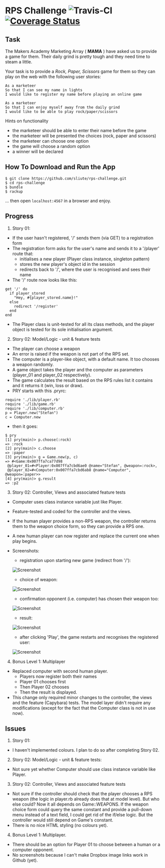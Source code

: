# RPS Challenge ![Travis-CI](https://travis-ci.org/sliute/rps-challenge.svg?branch=master) [![Coverage Status](https://coveralls.io/repos/github/sliute/rps-challenge/badge.svg?branch=master)](https://coveralls.io/github/sliute/rps-challenge?branch=master)

Task
----

The Makers Academy Marketing Array ( **MAMA** ) have asked us to provide a game for them. Their daily grind is pretty tough and they need time to steam a little.

Your task is to provide a _Rock, Paper, Scissors_ game for them so they can play on the web with the following user stories:

```
As a marketeer
So that I can see my name in lights
I would like to register my name before playing an online game

As a marketeer
So that I can enjoy myself away from the daily grind
I would like to be able to play rock/paper/scissors
```

Hints on functionality

- the marketeer should be able to enter their name before the game
- the marketeer will be presented the choices (rock, paper and scissors)
- the marketeer can choose one option
- the game will choose a random option
- a winner will be declared

How To Download and Run the App
----

```
$ git clone https://github.com/sliute/rps-challenge.git
$ cd rps-challenge
$ bundle
$ rackup

```
... then open `localhost:4567` in a browser and enjoy.

Progress
----

1. Story 01:
  * If the user hasn't registered, '/' sends them (via GET) to a registration form
  * The registration form asks for the user's name and sends it to a '/player' route that:
    - initialises a new player (Player class instance, singleton pattern)
    - stores the new player's object id in the session
    - redirects back to '/', where the user is recognised and sees their name
  * The '/' route now looks like this:
  ```
  get '/' do
    if player_stored
      "Hey, #{player_stored.name}!"
    else
      redirect '/register'
    end
  end
  ```
  * The Player class is unit-tested for all its class methods, and the player object is tested for its sole initialisation argument.

2. Story 02: Model/Logic - unit & feature tests
  * The player can choose a weapon
  * An error is raised if the weapon is not part of the RPS set.
  * The computer is a player-like object, with a default name. It too chooses a weapon randomly.
  * A game object takes the player and the computer as parameters (player_01 and player_02 respectively).
  * The game calculates the result based on the RPS rules list it contains and it returns it (win, loss or draw).
  * PRY starts with this .pryrc:
  ```
  require './lib/player.rb'
  require './lib/game.rb'
  require './lib/computer.rb'
  p = Player.new("Stefan")
  c = Computer.new
  ```
  * then it goes:
  ```
  $ pry
  [1] pry(main)> p.choose(:rock)
  => :rock
  [2] pry(main)> c.choose
  => :paper
  [3] pry(main)> g = Game.new(p, c)
  => #<Game:0x007ffa7ca77d98
   @player_01=#<Player:0x007ffa7cbd6ae0 @name="Stefan", @weapon=:rock>,
   @player_02=#<Computer:0x007ffa7cbd6ab8 @name="Computer", @weapon=:paper>>
  [4] pry(main)> g.result
  => :p2
  ```
3. Story 02: Controller, Views and associated feature tests
  * Computer uses class instance variable just like Player.
  * Feature-tested and coded for the controller and the views.
  * If the human player provides a non-RPS weapon, the controller returns them to the weapon choice form, so they can provide a RPS one.
  * A new human player can now register and replace the current one when play begins.
  * Screenshots:
    - registration upon starting new game (redirect from '/'):

    ![Screenshot](https://www.dropbox.com/s/88uysvcvihvf8gm/Screenshot%202017-01-22%2018.50.43.png?dl=0)
    - choice of weapon:

    ![Screenshot](https://www.dropbox.com/s/jllgezymxargh5v/Screenshot%202017-01-22%2018.51.46.png?dl=0)
    - confirmation opponent (i.e. computer) has chosen their weapon too:

    ![Screenshot](https://www.dropbox.com/s/vo4rixbffl2c77q/Screenshot%202017-01-22%2018.52.39.png?dl=0)
    - result:

    ![Screenshot](https://www.dropbox.com/s/4x3mhxfd5otqj8s/Screenshot%202017-01-22%2018.53.19.png?dl=0)
    - after clicking 'Play', the game restarts and recognises the registered user:

    ![Screenshot](https://www.dropbox.com/s/n54ncwh834waef8/Screenshot%202017-01-22%2018.54.01.png?dl=0)
4. Bonus Level 1: Multiplayer
  * Replaced computer with second human player.
    - Players now register both their names
    - Player 01 chooses first
    - Then Player 02 chooses
    - Then the result is displayed.
  * This change only required minor changes to the controller, the views and the feature (Capybara) tests. The model layer didn't require any modifications (except for the fact that the Computer class is not in use now).

Issues
----

1. Story 01:
  * I haven't implemented colours. I plan to do so after completing Story 02.
2. Story 02: Model/Logic - unit & feature tests:
  * Not sure yet whether Computer should use class instance variable like Player.
3. Story 02: Controller, Views and associated feature tests
  * Not sure if the controller should check that the player chooses a RPS weapon (the logic in player.rb already does that at model level). But who else could? Now it all depends on Game::WEAPONS. If the weapon choice form could query the same constant and provide a pull-down menu instead of a text field, I could get rid of the if/else logic. But the controller would still depend on Game's constant.
  * There is no nice HTML styling (no colours yet).
4. Bonus Level 1: Multiplayer.
  * There should be an option for Player 01 to choose between a human or a computer opponent.
  * No screenshots because I can't make Dropbox image links work in Github (yet).
